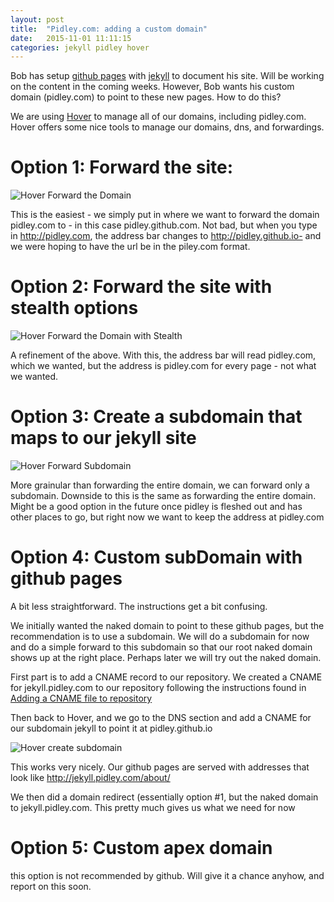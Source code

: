 ```yaml
---
layout: post
title:  "Pidley.com: adding a custom domain"
date:   2015-11-01 11:11:15
categories: jekyll pidley hover
---
```


Bob has setup [github pages] with [jekyll] to document his site.  Will be working on the content in the coming weeks.  However, Bob wants his custom domain (pidley.com) to point to these new pages.  How to do this?

We are using [Hover] to manage all of our domains, including pidley.com.  Hover offers some nice tools to manage our domains, dns, and forwardings.

# Option 1:  Forward the site:

![Hover Forward the Domain](http://res.cloudinary.com/codegaucho/image/upload/v1446425872/pidley_forward_dnglm0.jpg)

This is the easiest - we simply put in where we want to forward the domain pidley.com to  - in this case pidley.github.com.  Not bad, but when you type in http://pidley.com, the address bar changes to http://pidley.github.io- and we were hoping to have the url be in the piley.com format.

# Option 2:  Forward the site with stealth options

![Hover Forward the Domain with Stealth](http://res.cloudinary.com/codegaucho/image/upload/v1446426650/pidley_forward_stealth_cfo31i.jpg)

A refinement of the above.  With this, the address bar will read pidley.com, which we wanted, but the address is pidley.com for every page - not what we wanted.

# Option 3: Create a subdomain that maps to our jekyll site

![Hover Forward Subdomain](http://res.cloudinary.com/codegaucho/image/upload/v1446427739/pidley_forward_subdomain_zdgfbf.jpg)

More grainular than forwarding the entire domain, we can forward only a subdomain.  Downside to this is the same as forwarding the entire domain.  Might be a good option in the future once pidley is fleshed out and has other places to go, but right now we want to keep the address at pidley.com

# Option 4: Custom subDomain with github pages

A bit less straightforward. The instructions get a bit confusing.

We initially wanted the naked domain to point to these github pages, but the recommendation is to use a subdomain.  We will do a subdomain for now and do a simple forward to this subdomain so that our root naked domain shows up at the right place. Perhaps later we will try out the naked domain.

First part is to add a CNAME record to our repository.  We created a CNAME for jekyll.pidley.com to our repository following the instructions found in [Adding a CNAME file to repository]

Then back to Hover, and we go to the DNS section and add a CNAME for our subdomain jekyll to point it at pidley.github.io

![Hover create subdomain](http://res.cloudinary.com/codegaucho/image/upload/v1446432680/pidleyCNAME2_i63ujn.png)

This works very nicely.  Our github pages are served with addresses that look like http://jekyll.pidley.com/about/ 

We then did a domain redirect (essentially option #1, but the naked domain to jekyll.pidley.com.  This pretty much gives us what we need for now

# Option 5: Custom apex domain

this option is not recommended by github.  Will give it a chance anyhow, and report on this soon.

 



[jekyll]:		http://jekyllrb.com/
[github pages]:	https://pages.github.com/
[Hover]:        https://www.hover.com 
[Setting up a custom domain with GitHub Pages]: https://help.github.com/articles/setting-up-a-custom-domain-with-github-pages/
[Adding a CNAME file to repository]: https://help.github.com/articles/adding-a-cname-file-to-your-repository/
[deanlab.com]:         	http://www.deanlab.com
[markdown]: 		http://daringfireball.net/projects/markdown/
[codegaucho blog]: 	http://blogger.codegaucho.com/
[Using Jekyll with pages]: https://help.github.com/articles/using-jekyll-
